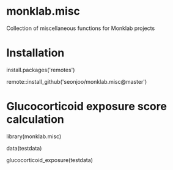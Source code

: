 # monklab.misc
Collection of miscellaneous functions for Monklab projects

# Installation

install.packages('remotes')

remote::install_github('seonjoo/monklab.misc@master')

# Glucocorticoid exposure score calculation

library(monklab.misc)

data(testdata)

glucocorticoid_exposure(testdata)
